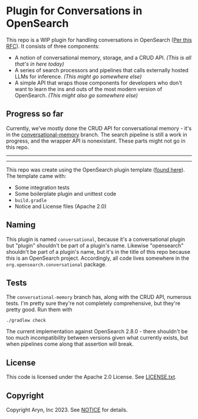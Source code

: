 # Plugin for Conversations in OpenSearch
This repo is a WIP plugin for handling conversations in OpenSearch ([Per this RFC](https://github.com/opensearch-project/ml-commons/issues/1150)).
It consists of three components: 
 - A notion of conversational memory, storage, and a CRUD API. _(This is all that's in here today)_
 - A series of search processors and pipelines that calls externally hosted LLMs for inference. _(This might go somewhere else)_
 - A simple API that wraps those components for developers who don't want to learn the ins and outs of the most modern version of OpenSearch. _(This might also go somewhere else)_

## Progress so far
Currently, we've mostly done the CRUD API for conversational memory - it's in the [conversational-memory](https://github.com/aryn-ai/conversational-opensearch/tree/conversational-memory) branch.
The search pipeline is still a work in progress, and the wrapper API is nonexistant. These parts might not go in this repo.

---
---
This repo was create using the OpenSearch plugin template ([found here](https://github.com/opensearch-project/opensearch-plugin-template-java)).
The template came with:
 - Some integration tests
 - Some boilerplate plugin and unittest code
 - `build.gradle`
 - Notice and License files (Apache 2.0)

## Naming
This plugin is named `conversational`, because it's a conversational plugin but "plugin" shouldn't be part of a plugin's name. 
Likewise "opensearch" shouldn't be part of a plugin's name, but it's in the title of this repo because this is an OpenSearch project.
Accordingly, all code lives somewhere in the `org.opensearch.conversational` package.

## Tests
The `conversational-memory` branch has, along with the CRUD API, numerous tests.
I'm pretty sure they're not completely comprehensive, but they're pretty good.
Run them with 

```
./gradlew check
```

The current implementation against OpenSearch 2.8.0 - there shouldn't be too much incompatibility between versions given what currently exists, but when pipelines come along that assertion will break.



## License
This code is licensed under the Apache 2.0 License. See [LICENSE.txt](LICENSE.txt).

## Copyright
Copyright Aryn, Inc 2023. See [NOTICE](NOTICE.txt) for details.
